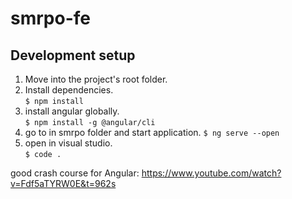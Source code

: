 # smrpo-fe

## Development setup
1. Move into the project's root folder.
2. Install dependencies.  
`$ npm install`
3. install angular globally.  
`$ npm install -g @angular/cli`  
4. go to in smrpo folder and start application.
`$ ng serve --open`  
5. open in visual studio.  
`$ code .`  

good crash course for Angular: https://www.youtube.com/watch?v=Fdf5aTYRW0E&t=962s
